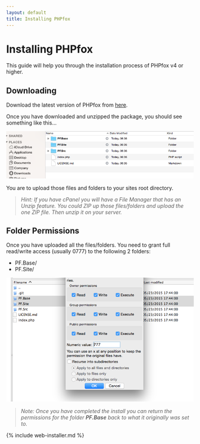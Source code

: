 ```yaml
---
layout: default
title: Installing PHPfox
---
```

# Installing PHPfox

This guide will help you through the installation process of PHPfox v4 or higher.

## Downloading

Download the latest version of PHPfox from [here](https://github.com/moxi9/phpfox-dist/archive/master.zip).

Once you have downloaded and unzipped the package, you should see something like this...

![](/assets/img/files.png)

You are to upload those files and folders to your sites root directory.

> *Hint: If you have cPanel you will have a File Manager that has an Unzip feature. You could ZIP up those files/folders and upload the one ZIP file.
> Then unzip it on your server.*

## Folder Permissions

Once you have uploaded all the files/folders. You need to grant full read/write access (usually 0777) to the following 2 folders:

* PF.Base/
* PF.Site/

![](/assets/img/permission.png)

> *Note: Once you have completed the install you can return the permissions for the folder **PF.Base** back to what it originally was set to.*

{% include web-installer.md %}